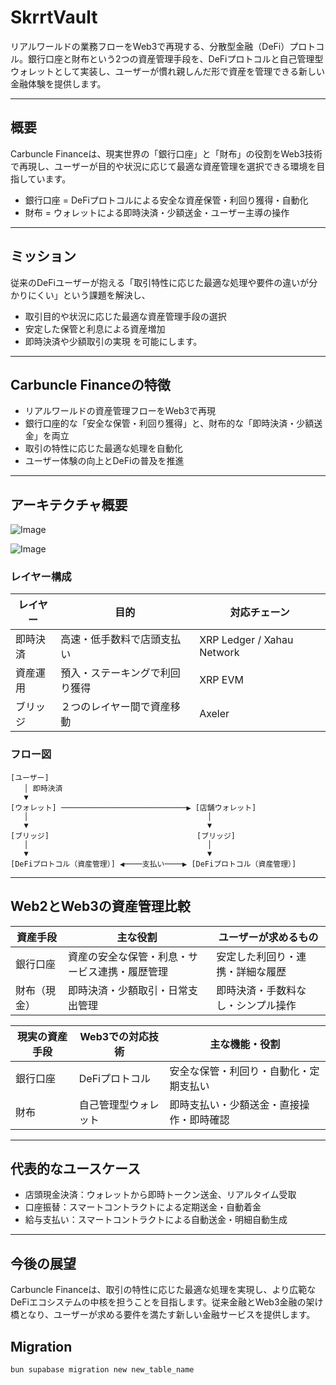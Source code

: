 # SkrrtVault

リアルワールドの業務フローをWeb3で再現する、分散型金融（DeFi）プロトコル。銀行口座と財布という2つの資産管理手段を、DeFiプロトコルと自己管理型ウォレットとして実装し、ユーザーが慣れ親しんだ形で資産を管理できる新しい金融体験を提供します。

---

## 概要

Carbuncle Financeは、現実世界の「銀行口座」と「財布」の役割をWeb3技術で再現し、ユーザーが目的や状況に応じて最適な資産管理を選択できる環境を目指しています。

- 銀行口座 = DeFiプロトコルによる安全な資産保管・利回り獲得・自動化
- 財布 = ウォレットによる即時決済・少額送金・ユーザー主導の操作

---

## ミッション

従来のDeFiユーザーが抱える「取引特性に応じた最適な処理や要件の違いが分かりにくい」という課題を解決し、
- 取引目的や状況に応じた最適な資産管理手段の選択
- 安定した保管と利息による資産増加
- 即時決済や少額取引の実現
を可能にします。

---

## Carbuncle Financeの特徴

- リアルワールドの資産管理フローをWeb3で再現
- 銀行口座的な「安全な保管・利回り獲得」と、財布的な「即時決済・少額送金」を両立
- 取引の特性に応じた最適な処理を自動化
- ユーザー体験の向上とDeFiの普及を推進

---

## アーキテクチャ概要

![Image](https://github.com/user-attachments/assets/77799558-1a3e-44a1-b39b-df0cef1cee88)

![Image](https://github.com/user-attachments/assets/5ebc9e1c-c485-4613-8152-4b77338754a3)

### レイヤー構成

| レイヤー   | 目的                         | 対応チェーン                |
|------------|------------------------------|-----------------------------|
| 即時決済   | 高速・低手数料で店頭支払い   | XRP Ledger / Xahau Network  |
| 資産運用   | 預入・ステーキングで利回り獲得 | XRP EVM                     |
| ブリッジ   | ２つのレイヤー間で資産移動   | Axeler                      |

### フロー図

```
[ユーザー]
   │ 即時決済
   ▼
[ウォレット] ────────────────────────────▶ [店舗ウォレット]
   │                                        │
   ▼                                        ▼
[ブリッジ]                                 [ブリッジ]
   │                                        │
   ▼                                        ▼
[DeFiプロトコル（資産管理）] ◀────支払い────▶ [DeFiプロトコル（資産管理）]
```

---

## Web2とWeb3の資産管理比較

| 資産手段      | 主な役割                                      | ユーザーが求めるもの                |
|---------------|-----------------------------------------------|-------------------------------------|
| 銀行口座      | 資産の安全な保管・利息・サービス連携・履歴管理 | 安定した利回り・連携・詳細な履歴     |
| 財布（現金）  | 即時決済・少額取引・日常支出管理              | 即時決済・手数料なし・シンプル操作   |

| 現実の資産手段 | Web3での対応技術      | 主な機能・役割                                  |
|----------------|----------------------|-------------------------------------------------|
| 銀行口座       | DeFiプロトコル        | 安全な保管・利回り・自動化・定期支払い           |
| 財布           | 自己管理型ウォレット  | 即時支払い・少額送金・直接操作・即時確認         |

---

## 代表的なユースケース

- 店頭現金決済：ウォレットから即時トークン送金、リアルタイム受取
- 口座振替：スマートコントラクトによる定期送金・自動着金
- 給与支払い：スマートコントラクトによる自動送金・明細自動生成

---

## 今後の展望

Carbuncle Financeは、取引の特性に応じた最適な処理を実現し、より広範なDeFiエコシステムの中核を担うことを目指します。従来金融とWeb3金融の架け橋となり、ユーザーが求める要件を満たす新しい金融サービスを提供します。

## Migration


```bash
bun supabase migration new new_table_name
```
